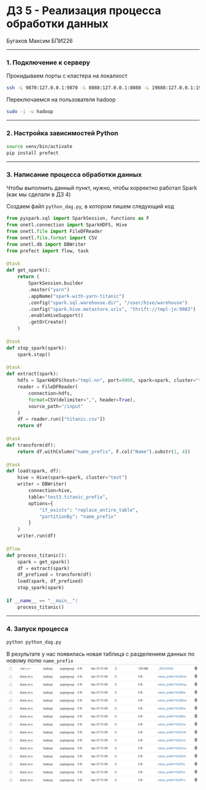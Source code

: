 # ДЗ 5 - Реализация процесса обработки данных

Бугаков Максим БПИ226

---
### 1. Подключение к серверу

Прокидываем порты с кластера на локалхост
```bash
ssh -L 9870:127.0.0.1:9870 -L 8088:127.0.0.1:8088 -L 19888:127.0.0.1:19888 team@176.109.91.25
```
Переключаемся на пользователя hadoop
```bash
sudo -i -u hadoop
```

---
### 2. Настройка зависимостей Python


```bash
source venv/bin/activate
pip install prefect
```


---
### 3. Написание процесса обработки данных
Чтобы выполнить данный пункт, нужно, чтобы корректно работал Spark (как мы сделали в ДЗ 4)

Создаем файл `python_dag.py`, в котором пишем следующий код

```python
from pyspark.sql import SparkSession, functions as F
from onetl.connection import SparkHDFS, Hive
from onetl.file import FileDFReader
from onetl.file.format import CSV
from onetl.db import DBWriter
from prefect import flow, task

@task
def get_spark():
    return (
        SparkSession.builder
        .master("yarn")
        .appName("spark-with-yarn-titanic")
        .config("spark.sql.warehouse.dir", "/user/hive/warehouse")
        .config("spark.hive.metastore.uris", "thrift://tmpl-jn:9083")
        .enableHiveSupport()
        .getOrCreate()
    )

@task
def stop_spark(spark):
    spark.stop()

@task
def extract(spark):
    hdfs = SparkHDFS(host="tmpl-nn", port=9000, spark=spark, cluster="test")
    reader = FileDFReader(
        connection=hdfs,
        format=CSV(delimiter=",", header=True),
        source_path="/input"
    )
    df = reader.run(["titanic.csv"])
    return df

@task
def transform(df):
    return df.withColumn("name_prefix", F.col("Name").substr(1, 4))

@task
def load(spark, df):
    hive = Hive(spark=spark, cluster="test")
    writer = DBWriter(
        connection=hive,
        table="test3.titanic_prefix",
        options={
            "if_exists": "replace_entire_table",
            "partitionBy": "name_prefix"
        }
    )
    writer.run(df)

@flow
def process_titanic():
    spark = get_spark()
    df = extract(spark)
    df_prefixed = transform(df)
    load(spark, df_prefixed)
    stop_spark(spark)

if __name__ == "__main__":
    process_titanic()
```

---
### 4. Запуск процесса
```bash
python python_dag.py
```
В результате у нас появилась новая таблица с разделением данных по новому полю `name_prefix`
![](./images/image1.jpg)



